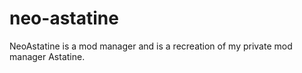 # neo-astatine
NeoAstatine is a mod manager and is a recreation of my private mod manager Astatine.
